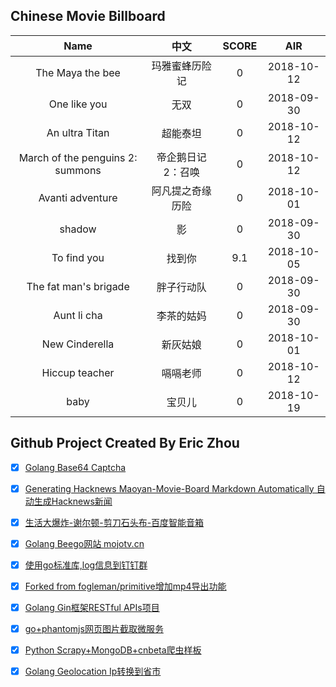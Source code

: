 ## Chinese Movie Billboard
|   Name          | 中文           | SCORE   |  AIR|
|:-------------:|:-------------:| :-----:|:-----:|
|The Maya the bee | 玛雅蜜蜂历险记 |0| 2018-10-12|
|One like you | 无双 |0| 2018-09-30|
|An ultra Titan | 超能泰坦 |0| 2018-10-12|
|March of the penguins 2: summons | 帝企鹅日记2：召唤 |0| 2018-10-12|
|Avanti adventure | 阿凡提之奇缘历险 |0| 2018-10-01|
|shadow | 影 |0| 2018-09-30|
|To find you | 找到你 |9.1| 2018-10-05|
|The fat man&#39;s brigade | 胖子行动队 |0| 2018-09-30|
|Aunt li cha | 李茶的姑妈 |0| 2018-09-30|
|New Cinderella | 新灰姑娘 |0| 2018-10-01|
|Hiccup teacher | 嗝嗝老师 |0| 2018-10-12|
|baby | 宝贝儿 |0| 2018-10-19|


## Github Project Created By Eric Zhou

- [x] [Golang Base64 Captcha](https://github.com/mojocn/base64Captcha)
- [x] [Generating Hacknews Maoyan-Movie-Board Markdown Automatically 自动生成Hacknews新闻](https://github.com/dejavuzhou/md-genie)
- [x] [生活大爆炸-谢尔顿-剪刀石头布-百度智能音箱](https://github.com/mojocn/dueros-bang-game)
- [x] [Golang Beego网站 mojotv.cn](https://github.com/mojocn/www.mojotv.cn)
- [x] [使用go标准库,log信息到钉钉群](https://github.com/mojocn/dooger)
- [x] [Forked from fogleman/primitive增加mp4导出功能](https://github.com/mojocn/primitive)
- [x] [Golang Gin框架RESTful APIs项目](https://github.com/JJJJJJJerk/ezier-golang-web-api-framework)
- [x] [go+phantomjs网页图片截取微服务](https://github.com/mojocn/screen_shot)
- [x] [Python Scrapy+MongoDB+cnbeta爬虫样板](https://github.com/mojocn/scrapy_mongodb_boilerplate_cnbeta)
- [x] [Golang Geolocation Ip转换到省市](https://github.com/mojocn/ip2location)






